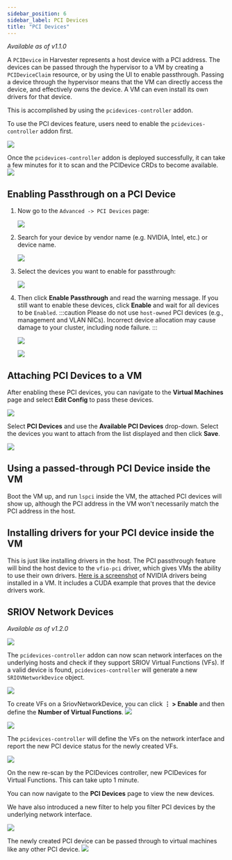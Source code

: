 ```yaml
---
sidebar_position: 6
sidebar_label: PCI Devices
title: "PCI Devices"
---
```


<head>
  <link rel="canonical" href="https://docs.harvesterhci.io/v1.1/advanced/pcidevices"/>
</head>

_Available as of v1.1.0_

A `PCIDevice` in Harvester represents a host device with a PCI address. 
The devices can be passed through the hypervisor to a VM by creating a `PCIDeviceClaim` resource, 
or by using the UI to enable passthrough. Passing a device through the hypervisor means that 
the VM can directly access the device, and effectively owns the device. A VM can even install 
its own drivers for that device.

This is accomplished by using the `pcidevices-controller` addon.

To use the PCI devices feature, users need to enable the `pcidevices-controller` addon first.

![](/img/v1.2/vm-import-controller/EnableAddon.png)

Once the `pcidevices-controller` addon is deployed successfully, it can take a few minutes for it to scan and the PCIDevice CRDs to become available.
![](/img/v1.2/pcidevices/PcideviceEnabled.png)
## Enabling Passthrough on a PCI Device

1. Now go to the `Advanced -> PCI Devices` page:

   ![](/img/v1.2/pcidevices/advanced-pcidevices-index.png)

1. Search for your device by vendor name (e.g. NVIDIA, Intel, etc.) or device name.

   ![](/img/v1.2/pcidevices/search-pcidevices.png)

1. Select the devices you want to enable for passthrough:

   ![](/img/v1.2/pcidevices/select-pcidevices.png)

1. Then click **Enable Passthrough** and read the warning message. If you still want to enable these devices, click **Enable** and wait for all devices to be `Enabled`.
   :::caution
   Please do not use `host-owned` PCI devices (e.g., management and VLAN NICs). Incorrect device allocation may cause damage to your cluster, including node failure.
   :::

   ![](/img/v1.2/pcidevices/enable-pcidevices-inprogress.png)

   ![](/img/v1.2/pcidevices/enable-pcidevices-done.png)

## Attaching PCI Devices to a VM

After enabling these PCI devices, you can navigate to the **Virtual Machines** page and select **Edit Config** to pass these devices.

![](/img/v1.2/pcidevices/vm-pcidevices-edit-config.png)

Select **PCI Devices** and use the **Available PCI Devices** drop-down. Select the devices you want to attach from the list displayed and then click **Save**.

![](/img/v1.2/pcidevices/vm-pcidevices-attach.png)


## Using a passed-through PCI Device inside the VM

Boot the VM up, and run `lspci` inside the VM, the attached PCI devices will show up, although the PCI address in the VM won't necessarily match the PCI address in the host. 


## Installing drivers for your PCI device inside the VM

This is just like installing drivers in the host. The PCI passthrough feature will bind the host device to the `vfio-pci` driver, which gives VMs the ability to use their own drivers. [Here is a screenshot](https://tobilehman.com/posts/suse-harvester-pci/#toc) of NVIDIA drivers being installed in a VM. It includes a CUDA example that proves that the device drivers work.

## SRIOV Network Devices
_Available as of v1.2.0_

![](/img/v1.2/pcidevices/SriovNetworkDevicesLink.png)

The `pcidevices-controller` addon can now scan network interfaces on the underlying hosts and check if they support SRIOV Virtual Functions (VFs). If a valid device is found, `pcidevices-controller` will generate a new `SRIOVNetworkDevice` object.

![](/img/v1.2/pcidevices/SriovNetworkDevicesList.png)

To create VFs on a SriovNetworkDevice, you can click **⋮ > Enable** and then define the **Number of Virtual Functions**.
![](/img/v1.2/pcidevices/SriovNetworkDeviceEnable.png)

![](/img/v1.2/pcidevices/SriovNetworkVFDefinition.png)

The `pcidevices-controller` will define the VFs on the network interface and report the new PCI device status for the newly created VFs.

![](/img/v1.2/pcidevices/SriovNetworkDevicesVFStatus.png)

On the new re-scan by the PCIDevices controller, new PCIDevices for Virtual Functions. This can take upto 1 minute.

You can now navigate to the **PCI Devices** page to view the new devices.

We have also introduced a new filter to help you filter PCI devices by the underlying network interface.

![](/img/v1.2/pcidevices/SriovNetworkDevicesFilter.png)

The newly created PCI device can be passed through to virtual machines like any other PCI device.
![](/img/v1.2/pcidevices/SriovNetworkDevicesFilterResult.png)